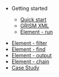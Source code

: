 <!-- docs/_sidebar.md -->
- Getting started

  - [Quick start](quickstart.md)
  - [GRISM XML](/)
  - [Element - run](run.md)
* [Element - filter](filter.md)
* [Element - find](find.md)
* [Element - output](output.md)
* [Element - chain](chain.md)
* [Case Study](caseStudy.md)
